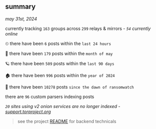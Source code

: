 
## summary
_may 31st, 2024_

currently tracking `163` groups across `299` relays & mirrors - _`54` currently online_

⏲ there have been `6` posts within the `last 24 hours`

🦈 there have been `179` posts within the `month of may`

🪐 there have been `509` posts within the `last 90 days`

🏚 there have been `996` posts within the `year of 2024`

🦕 there have been `10278` posts `since the dawn of ransomwatch`

there are `96` custom parsers indexing posts

_`20` sites using v2 onion services are no longer indexed - [support.torproject.org](https://support.torproject.org/onionservices/v2-deprecation/)_

> see the project [README](https://github.com/joshhighet/ransomwatch#ransomwatch--) for backend technicals
